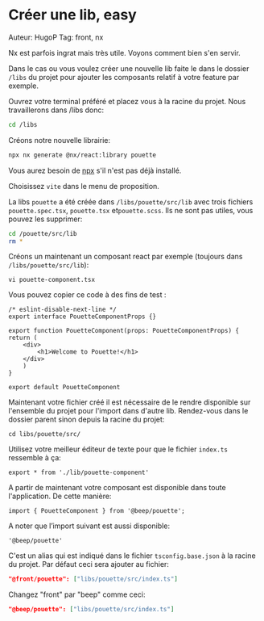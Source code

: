 # Créer une lib, easy

Auteur: HugoP 
Tag: front, nx

Nx est parfois ingrat mais très utile. Voyons comment bien s'en servir.

Dans le cas ou vous voulez créer une nouvelle lib faite le dans le dossier `/libs` du projet pour ajouter les composants relatif à votre feature par exemple.

Ouvrez votre terminal préféré et placez vous à la racine du projet. Nous travaillerons dans  /libs donc:

```bash
cd /libs
```

Créons notre nouvelle librairie:

```bash
npx nx generate @nx/react:library pouette
```

Vous aurez besoin de [npx](https://www.npmjs.com/package/npx) s'il n'est pas déjà installé.

Choisissez `vite` dans le menu de proposition.

La libs `pouette` a été créée dans `/libs/pouette/src/lib` avec trois fichiers `pouette.spec.tsx`, `pouette.tsx` et`pouette.scss`. Ils ne sont pas utiles, vous pouvez les supprimer:

```bash
cd /pouette/src/lib
rm *
```

Créons un maintenant un composant react par exemple (toujours dans  `/libs/pouette/src/lib`):

```
vi pouette-component.tsx
```

Vous pouvez copier ce code à des fins de test :

```tsx
/* eslint-disable-next-line */
export interface PouetteComponentProps {}

export function PouetteComponent(props: PouetteComponentProps) {
return (
	<div>
		<h1>Welcome to Pouette!</h1>
	</div>
	)
}

export default PouetteComponent

```

Maintenant votre fichier créé il est nécessaire de le rendre disponible sur l'ensemble du projet pour l'import dans d'autre lib.
Rendez-vous dans le dossier parent sinon depuis la racine du projet:

```
cd libs/pouette/src/

```

Utilisez votre meilleur éditeur de texte pour que le fichier `index.ts` ressemble à ça:

```
export * from './lib/pouette-component'

```

A partir de maintenant votre composant est disponible dans toute l'application. De cette manière:

```tsx
import { PouetteComponent } from '@beep/pouette';

```

A noter que l’import suivant est aussi disponible:

```tsx
'@beep/pouette'
```

C'est un alias qui est indiqué dans le fichier `tsconfig.base.json` à la racine du projet. Par défaut ceci sera ajouter au fichier:

```json
"@front/pouette": ["libs/pouette/src/index.ts"]
```

Changez "front" par "beep" comme ceci:

```json
"@beep/pouette": ["libs/pouette/src/index.ts"]
```